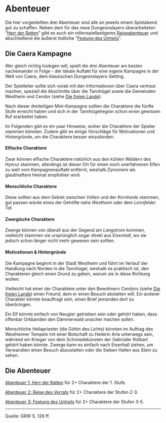 # Abenteuer

Die hier vorgestellten drei Abenteuer sind alle an jeweils einem Spielabend gut zu schaffen. Neben dem für das neue Dungeonslayers überarbeiteten “[Herr der Ratten](abenteuer-herr-der-ratten.md)” gibt es auch ein rollenspiellastigeres [Reiseabenteuer](abenteuer-reise-des-verrats.md) und abschließend die äußerst tödliche “[Festung des Unheils](abenteuer-festung-des-unheils.md)”.

## Die Caera Kampagne

Wer gleich richtig loslegen will, spielt die drei Abenteuer am besten nacheinander in Folge - der ideale Auftakt für eine eigene Kampagne in der Welt von Caera, dem klassischen Dungeonslayers-Setting.

Der Spielleiter sollte sich vorab mit den Informationen über Caera vertraut machen, speziell die Abschnitte über die Tannhügel sowie die Gemeinden Westheim und Cendor (siehe [Die freien Lande](caera.md#die-freien-lande)).

Nach dieser dreiteiligen Mini-Kampagne sollten die Charaktere die fünfte Stufe erreicht haben und sich in der Tannhügelregion schon einen gewissen Ruf erarbeitet haben.

Im Folgenden gibt es ein paar Hinweise, woher die Charaktere der Spieler stammen könnten. Zudem gibt es einige Vorschläge für Motivationen und Hintergründe, um die Charaktere besser einzubinden.

#### Elfische Charaktere

Zwar können elfische Charaktere natürlich aus den kühlen Wäldern des Hynrur stammen, allerdings ist dieser Ort für einen noch unerfahrenen Elfen zu weit vom Kampagnenauftakt entfernt, weshalb _Dynomere_ als glaubhaftere Heimat empfohlen wird.

#### Menschliche Charaktere

Diese sollten aus dem Gebiet zwischen _Volten_ und der _Kornheide_ stammen, gut passen würde eines der Gehöfte nahe _Westheim_ oder dem _Lennfelder Tal_.

#### Zwergische Charaktere

Zwerge können von überall aus der Gegend am _Langstrom_ kommen, vielleicht stammen sie ursprünglich sogar direkt aus _Eisenhall_, wo sie jedoch schon länger nicht mehr gewesen sein sollten.

#### Motivationen & Hintergründe

Die Kampagne beginnt in der Stadt Westheim und führt im Verlauf der Handlung nach Norden in die Tannhügel, weshalb es praktisch ist, den Charakteren gleich einen Grund zu geben, warum sie in diese Richtung wollen:

Vielleicht hat einer der Charaktere unter den Bewohnern Cendors (siehe [Die freien Lande](caera.md#cendor)) einen Freund, dem er einen Besuch abstatten will. Ein anderer Charakter könnte beauftragt sein, einen Brief jemanden dort zu
überbringen.

Ein Elf könnte einfach von Neugier getrieben sein oder gehört haben, dass offenbar Orkbanden den Dämmerwald unsicher machen sollen.

Menschliche Heliapriester (die Göttin des Lichts) könnten im Auftrag des Westheimer Tempels mit einer Botschaft zu Heilerin Arla unterwegs sein, während ein Krieger von dem Schmiedekünsten der Gebrüder Rotbart gehört haben könnte. Zwerge kann es einfach nach Eisenhall ziehen, um Verwandten einen Besuch abzustatten oder die Sieben Hallen aus Stein zu sehen.

## Die Abenteuer

[Abenteuer 1: Herr der Ratten](abenteuer-herr-der-ratten.md) für 2+ Charaktere der 1. Stufe.

[Abenteuer 2: Reise des Verrats](abenteuer-reise-des-verrats.md) für 2+ Charaktere der Stufen 2-3.

[Abenteuer 3: Festung des Unheils](abenteuer-festung-des-unheils.md) für 2+ Charaktere der Stufen 3-5.

---

Quelle: GRW S. 126 ff.
